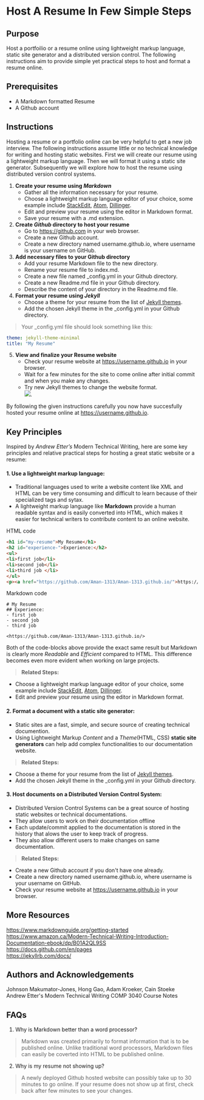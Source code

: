 # Host A Resume In Few Simple Steps   
## Purpose 
Host a portfoilio or a resume online using lightweight markup language, static site generator and a distributed version control. The following instructions aim to provide simple yet practical steps to host and format a resume online.

## Prerequisites
- A Markdown formatted Resume
- A Github account

## Instructions
Hosting a resume or a portfolio online can be very helpful to get a new job interview. The following instructions assume little or no technical knowledge for writing and hosting static websites. First we will create our resume using a lightweight markup language. Then we will format it using a static site generator. Subsequently we will explore how to host the resume using distributed version control systems.
1. **Create your resume using _Markdown_**  
    - Gather all the information necessary for your resume.
    - Choose a lightweight markup language editor of your choice, some example include [StackEdit](https://stackedit.io), [Atom](https://atom.io), [Dillinger](https://dillinger.io).
    - Edit and preview your resume using the editor in Markdown format.
    - Save your resume with a .md extension.
2. **Create _Github_ directory to host your resume**
    - Go to https://github.com in your web browser.
    - Create a new Github account.
    - Create a new directory named username.github.io, where username is your username on GitHub.
3. **Add necessary files to your Github directory**
    - Add your resume Markdown file to the new directory.
    - Rename your resume file to index.md.
    - Create a new file named \_config.yml in your Github directory.
    - Create a new Readme.md file in your Github directory.
    - Describe the content of your directory in the Readme.md file.
4. **Format your resume using _Jekyll_**
    - Choose a theme for your resume from the list of [Jekyll themes](https://jekyllthemes.io/jekyll-documentation-themes).
    - Add the chosen Jekyll theme in the \_config.yml in your Github directory.
> Your \_config.yml file should look something like this:
```yml
theme: jekyll-theme-minimal
title: "My Resume"
```
5. **View and finalize your Resume website**
    - Check your resume website at https://username.github.io in your browser.
    - Wait for a few minutes for the site to come online after initial commit and when you make any changes.
    - Try new Jekyll themes to change the website format.  
![](https://media.giphy.com/media/o4WcF5PHKKVcBZZwzE/giphy.gif).   

By following the given instructions carefully you now have succesfully hosted your resume online at https://username.github.io.  

  

## Key Principles 
Inspired by  _Andrew Etter’s_ Modern Technical Writing, here are some key principles and relative practical steps for hosting a great static website or a resume:
#### 1. Use a lightweight markup language: 
- Traditional languages used to write a website content like XML and HTML can be very time consuming and difficult to learn because of their specialized tags and sytax.
-  A lightweight markup language like **Markdown** provide a human readable syntax and is easily converted into HTML, which makes it easier for technical writers to contribute content to an online website.

HTML code 
```HTML
<h1 id="my-resume">My Resume</h1>
<h2 id="experience-">Experience:</h2>
<ul>
<li>first job</li>
<li>second job</li>
<li>third job </li>
</ul>
<p><a href="https://github.com/Aman-1313/Aman-1313.github.io/">https://github.com/Aman-1313/Aman-1313.github.io/</a></p>
```
Markdown code 
```
# My Resume
## Experience:
- first job
- second job
- third job 

<https://github.com/Aman-1313/Aman-1313.github.io/>
```
Both of the code-blocks above provide the exact same result but Markdown is clearly more *Readable* and *Efficient* compared to HTML. This difference becomes even more evident when working on large projects.

>**Related Steps:**
- Choose a lightweight markup language editor of your choice, some example include [StackEdit](https://stackedit.io), [Atom](https://atom.io), [Dillinger](https://dillinger.io).
- Edit and preview your resume using the editor in Markdown format.

#### 2. Format a document with a static site generator:
- Static sites are a fast, simple, and secure source of creating technical documention. 
- Using Lightweight Markup *Content* and a *Theme*(HTML, CSS) __static site generators__ can help add complex functionalities to our documentation website.
>**Related Steps:**
  - Choose a theme for your resume from the list of [Jekyll themes](https://jekyllthemes.io/jekyll-documentation-themes).
  - Add the chosen Jekyll theme in the \_config.yml in your Github directory.

#### 3. Host documents on a Distributed Version Control System:
-  Distributed Version Control Systems can be a great source of hosting static websites or technical documentations.
-  They allow users to work on their documentation offline
-  Each update/commit applied to the documentation is stored in the history that alows the user to keep track of progress.
-  They also allow different users to make changes on same documentation.
>**Related Steps:**
 - Create a new Github account if you don't have one already.
 - Create a new directory named username.github.io, where username is your username on GitHub.
 - Check your resume website at  https://username.github.io in your browser.

## More Resources
https://www.markdownguide.org/getting-started   
https://www.amazon.ca/Modern-Technical-Writing-Introduction-Documentation-ebook/dp/B01A2QL9SS  
https://docs.github.com/en/pages  
https://jekyllrb.com/docs/  

## Authors and Acknowledgements
Johnson Makumator-Jones, Hong Gao, Adam Kroeker, Cain Stoeke  
Andrew Etter's Modern Technical Writing
COMP 3040 Course Notes

## FAQs
1. Why is Markdown better than a word processor?
>  Markdown was created primarily to format information that is to be published online. Unlike traditional word processors, Markdown files can easily be coverted into HTML to be published online.
2. Why is my resume not showing up?
>  A newly deployed Github hosted website can possibly take up to 30 minutes to go online. If your resume does not show up at first, check back after few minutes to see your changes.

